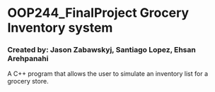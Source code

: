 # OOP244_FinalProject Grocery Inventory system
### Created by: Jason Zabawskyj, Santiago Lopez, Ehsan Arehpanahi


A C++ program that allows the user to simulate an inventory list for a grocery store.
